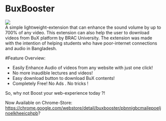 # BuxBooster

<img src="https://img.shields.io/badge/Author-Somoy%20Subandhu-orange"></img><br/>
A simple lightweight-extension that can enhance the sound volume by up to 700% of any video.  This extension can also help the user to  download videos from BuX platform by BRAC University. The extension was made with the intention of  helping students who have poor-internet connections and audio in Bangladesh.

#Feature Overview:
- Easily Enhance Audio of videos from any website with just one click!
- No more inaudible lectures and videos!
- Easy download button to download BuX contents!
- Completely Free! No Ads . No tricks !

So, why not Boost your web-experience today ?!

Now Available on Chrome-Store:
https://chrome.google.com/webstore/detail/buxbooster/pbnnigbcmailepoeljnoelkheeicphpb?

